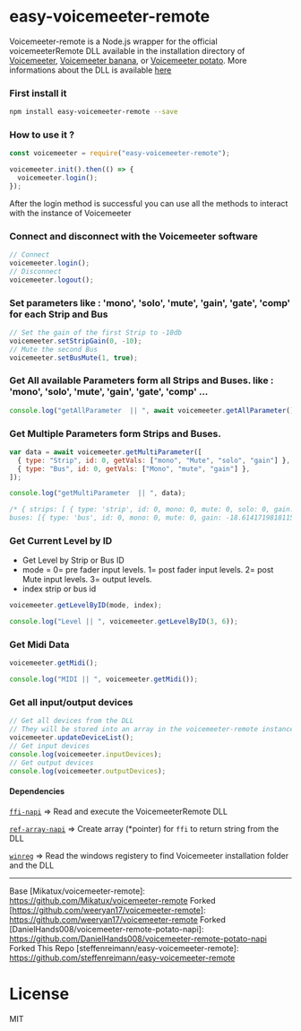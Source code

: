 # easy-voicemeeter-remote

Voicemeeter-remote is a Node.js wrapper for the official voicemeeterRemote DLL available in the installation directory of [Voicemeeter][voicemeeter], [Voicemeeter banana][voicemeeter-banana], or [Voicemeeter potato][voicemeeter-potato]. More informations about the DLL is available [here](https://forum.vb-audio.com/viewtopic.php?f=8&t=346)

### First install it

```sh
npm install easy-voicemeeter-remote --save
```

### How to use it ?

```js
const voicemeeter = require("easy-voicemeeter-remote");

voicemeeter.init().then(() => {
  voicemeeter.login();
});
```

After the login method is successful you can use all the methods to interact with the instance of Voicemeeter

### Connect and disconnect with the Voicemeeter software

```js
// Connect
voicemeeter.login();
// Disconnect
voicemeeter.logout();
```

### Set parameters like : 'mono', 'solo', 'mute', 'gain', 'gate', 'comp' for each Strip and Bus

```js
// Set the gain of the first Strip to -10db
voicemeeter.setStripGain(0, -10);
// Mute the second Bus
voicemeeter.setBusMute(1, true);
```

### Get All available Parameters form all Strips and Buses. like : 'mono', 'solo', 'mute', 'gain', 'gate', 'comp' ...

```js
console.log("getAllParameter  || ", await voicemeeter.getAllParameter());
```

### Get Multiple Parameters form Strips and Buses.

```js
var data = await voicemeeter.getMultiParameter([
  { type: "Strip", id: 0, getVals: ["mono", "Mute", "solo", "gain"] },
  { type: "Bus", id: 0, getVals: ["Mono", "mute", "gain"] },
]);

console.log("getMultiParameter  || ", data);

/* { strips: [ { type: 'strip', id: 0, mono: 0, mute: 0, solo: 0, gain: -10 } ], 
buses: [{ type: 'bus', id: 0, mono: 0, mute: 0, gain: -18.614171981811523 }]} */
```

### Get Current Level by ID

- Get Level by Strip or Bus ID
- mode = 0= pre fader input levels. 1= post fader input levels. 2= post Mute input levels. 3= output levels.
- index strip or bus id

```js
voicemeeter.getLevelByID(mode, index);

console.log("Level || ", voicemeeter.getLevelByID(3, 6));
```

### Get Midi Data

```js
voicemeeter.getMidi();

console.log("MIDI || ", voicemeeter.getMidi());
```

### Get all input/output devices

```js
// Get all devices from the DLL
// They will be stored into an array in the voicemeeter-remote instance
voicemeeter.updateDeviceList();
// Get input devices
console.log(voicemeeter.inputDevices);
// Get output devices
console.log(voicemeeter.outputDevices);
```

#### Dependencies

[`ffi-napi`][ffi] => Read and execute the VoicemeeterRemote DLL

[`ref-array-napi`][ref-array] => Create array (\*pointer) for `ffi` to return string from the DLL

[`winreg`][winreg] => Read the windows registery to find Voicemeeter installation folder and the DLL

---

Base [Mikatux/voicemeeter-remote]: https://github.com/Mikatux/voicemeeter-remote
Forked [https://github.com/weeryan17/voicemeeter-remote]: https://github.com/weeryan17/voicemeeter-remote
Forked [DanielHands008/voicemeeter-remote-potato-napi]: https://github.com/DanielHands008/voicemeeter-remote-potato-napi
Forked This Repo [steffenreimann/easy-voicemeeter-remote]: https://github.com/steffenreimann/easy-voicemeeter-remote

# License

MIT

[voicemeeter]: https://www.vb-audio.com/Voicemeeter/index.htm
[voicemeeter-banana]: https://www.vb-audio.com/Voicemeeter/banana.htm
[voicemeeter-potato]: https://www.vb-audio.com/Voicemeeter/potato.htm
[voicemeeter-api]: https://github.com/Mikatux/voicemeeter-api
[ffi]: https://www.npmjs.com/package/ffi-napi
[ref-array]: https://www.npmjs.com/package/ref-array
[winreg]: https://www.npmjs.com/package/winreg
